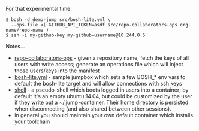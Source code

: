 For that experimental time.

    $ bosh -d demo-jump src/bosh-lite.yml \
      --ops-file <( GITHUB_API_TOKEN=asdf src/repo-collaborators-ops org-name/repo-name )
    $ ssh -i my-github-key my-github-username@10.244.0.5

Notes...

 * [repo-collaborators-ops](src/repo-collaborators-ops) - given a repository name, fetch the keys of all users with write access; generate an operations file which will inject those users/keys into the manifest
 * [bosh-lite.yml](src/bosh-lite.yml) - sample jumpbox which sets a few BOSH_* env vars to default the bosh-lite target and will allow connections with ssh keys
 * [shell](jobs/jump/templates/bin/shell) - a pseudo-shell which boots logged in users into a container; by default it's an empty ubuntu:14.04, but could be customized by the user if they write out a ~/.jump-container. Their home directory is persisted when disconnecting (and also shared between other sessions).
 * in general you should maintain your own default container which installs your toolchain
